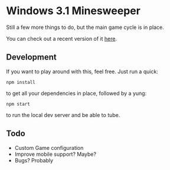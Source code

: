 # Windows 3.1 Minesweeper

Still a few more things to do, but the main game cycle is in place.

You can check out a recent version of it [here](https://minesweeper-amadeus.vercel.app/).

## Development

If you want to play around with this, feel free.  Just run a quick:

```
npm install
```

to get all your dependencies in place, followed by a yung:

```
npm start
```

to run the local dev server and be able to tube.

## Todo

* Custom Game configuration
* Improve mobile support? Maybe?
* Bugs? Probably
